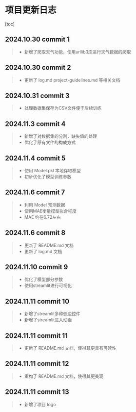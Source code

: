 # 项目更新日志
[toc]
## 2024.10.30 commit 1
>* 新增了爬取天气功能，使用urllib3库进行天气数据的爬取
## 2024.10.30 commit 2
>* 更新了 log.md project-guidelines.md 等相关文档
## 2024.10.31 commit 3
>* 处理数据集保存为CSV文件便于后续训练
## 2024.11.3 commit 4
>* 新增了对数据集的分割，缺失值的处理
>* 优化了原有文件的构成方式
## 2024.11.4 commit 5
>* 使用 Model.pkl 本地存取模型
>* 初步优化了模型训练参数
## 2024.11.6 commit 7
>* 利用 Model 预测数据
>* 使用MAE衡量模型拟合程度
>* MAE 约在6.72左右
## 2024.11.6 commit 8
>* 更新了 README.md 文档
>* 更新了 log.md 文档
## 2024.11.10 commit 9
>* 优化了模型部分参数
>* 使用streamlit进行可视化
## 2024.11.11 commit 10
>* 新增了streamlit多种侧边控件
>* 新增了streamlit进入动画
## 2024.11.11 commit 11
>* 更新了 README.md 文档，使得其更具有可读性
## 2024.11.11 commit 12
>* 重构了 README.md 文档，使得其更美观
## 2024.11.11 commit 13
>* 新增了项目 logo